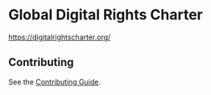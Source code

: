 # Global Digital Rights Charter

https://digitalrightscharter.org/

## Contributing

See the [Contributing Guide](./CONTRIBUTING.md).
